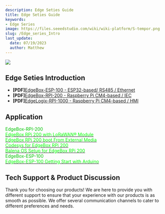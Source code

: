 ```yaml
---
description: Edge Seties Guide
title: Edge Seties Guide
keywords:
- Edge Series
image: https://files.seeedstudio.com/wiki/wiki-platform/S-tempor.png
slug: /Edge_series_Intro
last_update:
  date: 07/19/2023
  author: Matthew
---
```


<div style={{textAlign:'center'}}><img src="https://files.seeedstudio.com/wiki/wiki-platform/collection_page/Edge_Series_wiki_front.png" style={{width:1000, height:'auto'}}/></div>

## Edge Seties Introduction

- **[PDF]**[EdgeBox-ESP-100 - ESP32-based/ RS485 / Ethernet](https://files.seeedstudio.com/wiki/edge_box_esp/EdgeBox-ESP-100-User_Manual.pdf)
- **[PDF]**[EdgeBox-RPI-200 - Raspberry Pi CM4-based / IEC](https://files.seeedstudio.com/wiki/Edge_Box/EdgeBox-RPi-200_Edge_Computing_Controller_User_Manual.pdf)
- **[PDF]**[EdgeLogix-RPI-1000 - Raspberry Pi CM4-based / HMI](https://files.seeedstudio.com/wiki/Edge_Logix/EdgeLogix-RPI-1000-Datasheet-V1.0.pdf)

## Application

<div class="independent_container">
    <div class="independent_item" style={{textAlign: 'center'}}>
            <div class="start_card_title" style={{textAlign: 'center'}}><font color={'8DC215'} size={"6"}>EdgeBox-RPI-200</font></div>
            <a href="https://wiki.seeedstudio.com/EdgeBox-rpi-200-with-LoRaWAN-module/" target="_blank"><span><font color={'FFFFFF'} size={"3"}> EdgeBox RPi 200 with LoRaWAN® Module</font></span></a>
            <br/>
            <a href="https://wiki.seeedstudio.com/EdgeBox-RPi-200-boot-from-external-media/" target="_blank"><span><font color={'FFFFFF'} size={"3"}> EdgeBox RPi 200 boot From External Media </font></span></a>
            <br/>
            <a href="https://wiki.seeedstudio.com/Edgebox-rpi-200-codesys/" target="_blank"><span><font color={'FFFFFF'} size={"3"}> Codesys for EdgeBox RPi 200 </font></span></a>
            <br/>
            <a href="https://wiki.seeedstudio.com/Edgebox-rpi-200-balena-OS-setup/" target="_blank"><span><font color={'FFFFFF'} size={"3"}> Balena OS Setup for EdgeBox RPi 200  </font></span></a>
    </div>
    <div class="independent_item" style={{textAlign: 'center'}}>
            <div class="independent_title" style={{textAlign: 'center'}}><font color={'8DC215'} size={"6"}>EdgeBox-ESP-100</font></div>
            <a href="https://wiki.seeedstudio.com/Edgebox-ESP-100-Arduino/" target="_blank"><span><font color={'FFFFFF'} size={"3"}> EdgeBox-ESP-100 Getting Start with Arduino</font></span></a>
            <br/>
    </div>
</div>

## Tech Support & Product Discussion

Thank you for choosing our products! We are here to provide you with different support to ensure that your experience with our products is as smooth as possible. We offer several communication channels to cater to different preferences and needs.

<div class="button_tech_support_container">
<a href="https://forum.seeedstudio.com/" class="button_forum"></a> 
<a href="https://www.seeedstudio.com/contacts" class="button_email"></a>
</div>

<div class="button_tech_support_container">
<a href="https://discord.gg/eWkprNDMU7" class="button_discord"></a> 
<a href="https://github.com/Seeed-Studio/wiki-documents/discussions/69" class="button_discussion"></a>
</div>
